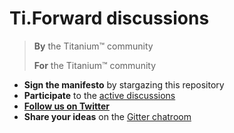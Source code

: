 # Ti.Forward discussions

> **By** the Titanium™ community
>
> **For** the Titanium™ community

- **Sign the manifesto** by stargazing this repository
- **Participate** to the [active discussions](https://github.com/TiForward/discuss/issues)
- [**Follow us on Twitter**](https://twitter.com/TiFwd)
- **Share your ideas** on the [Gitter chatroom](https://gitter.im/TiForward/tiforward.github.io)
